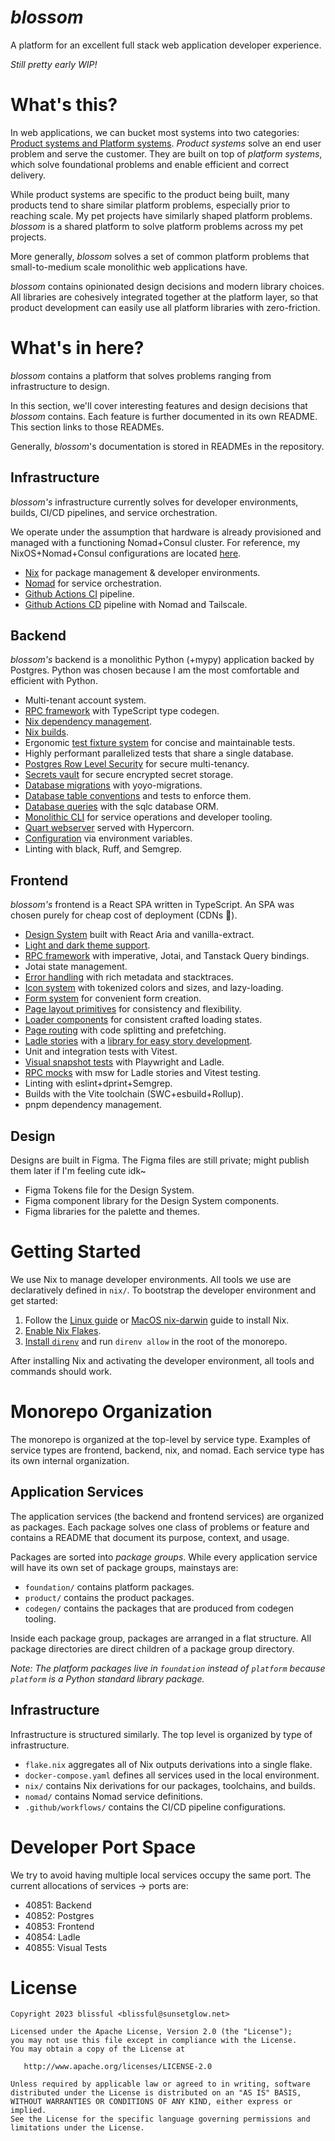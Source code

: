 # _blossom_

A platform for an excellent full stack web application developer experience.

_Still pretty early WIP!_

# What's this?

In web applications, we can bucket most systems into two categories:
[Product systems and Platform systems](https://newsletter.pragmaticengineer.com/p/the-platform-and-program-split-at).
_Product systems_ solve an end user problem and serve the customer. They are
built on top of _platform systems_, which solve foundational problems and
enable efficient and correct delivery.

While product systems are specific to the product being built, many products
tend to share similar platform problems, especially prior to reaching scale.
My pet projects have similarly shaped platform problems. _blossom_ is a shared
platform to solve platform problems across my pet projects.

More generally, _blossom_ solves a set of common platform problems that
small-to-medium scale monolithic web applications have.

_blossom_ contains opinionated design decisions and modern library choices. All
libraries are cohesively integrated together at the platform layer, so that
product development can easily use all platform libraries with zero-friction.

# What's in here?

_blossom_ contains a platform that solves problems ranging from infrastructure
to design.

In this section, we'll cover interesting features and design decisions that
_blossom_ contains. Each feature is further documented in its own README. This
section links to those READMEs.

Generally, _blossom_'s documentation is stored in READMEs in the repository.

## Infrastructure

_blossom's_ infrastructure currently solves for developer environments, builds,
CI/CD pipelines, and service orchestration.

We operate under the assumption that hardware is already provisioned and
managed with a functioning Nomad+Consul cluster. For reference, my
NixOS+Nomad+Consul configurations are located [here](https://github.com/azuline/nixos).

- [Nix](./nix) for package management & developer environments.
- [Nomad](./nomad) for service orchestration.
- [Github Actions CI](./github/.workflows) pipeline.
- [Github Actions CD](./github/.workflows) pipeline with Nomad and Tailscale.

## Backend

_blossom's_ backend is a monolithic Python (+mypy) application backed by
Postgres. Python was chosen because I am the most comfortable and efficient
with Python.

- Multi-tenant account system.
- [RPC framework](./backend/foundation/rpc) with TypeScript type codegen.
- [Nix dependency management](./nix).
- [Nix builds](./nix).
- Ergonomic [test fixture system](./foundation/test) for concise and maintainable tests.
- Highly performant parallelized tests that share a single database.
- [Postgres Row Level Security](./backend/foundation/database) for secure
  multi-tenancy.
- [Secrets vault](./backend/foundation/vault) for secure encrypted secret storage.
- [Database migrations](./backend/foundation/migrate) with yoyo-migrations.
- [Database table conventions](./backend/foundation/migrate) and tests to enforce them.
- [Database queries](./backend/codegen/sqlc) with the sqlc database ORM.
- [Monolithic CLI](./backend/cli) for service operations and developer tooling.
- [Quart webserver](./backend/foundation/webserver) served with Hypercorn.
- [Configuration](./backend/foundation/config) via environment variables.
- Linting with black, Ruff, and Semgrep.

## Frontend

_blossom's_ frontend is a React SPA written in TypeScript. An SPA was chosen
purely for cheap cost of deployment (CDNs :money_with_wings:).

- [Design System](./frontend/foundation/ui) built with React Aria and vanilla-extract.
- [Light and dark theme support](./frontend/foundation/style).
- [RPC framework](./frontend/foundation/rpc) with imperative, Jotai, and Tanstack Query bindings.
- Jotai state management.
- [Error handling](./frontend/foundation/errors) with rich metadata and stacktraces.
- [Icon system](./frontend/foundation/icons) with tokenized colors and sizes, and lazy-loading.
- [Form system](./frontend/foundation/forms) for convenient form creation.
- [Page layout primitives](./frontend/foundation/layout) for consistency and flexibility.
- [Loader components](./frontend/foundation/loaders) for consistent crafted loading states.
- [Page routing](./frontend/foundation/routing) with code splitting and prefetching.
- [Ladle stories](https://celestial.sunsetglow.net/) with a
  [library for easy story development](./frontend/foundation/stories).
- Unit and integration tests with Vitest.
- [Visual snapshot tests](./frontend/visualtest) with Playwright and Ladle.
- [RPC mocks](./frontend/foundation/testing) with msw for Ladle stories and Vitest testing.
- Linting with eslint+dprint+Semgrep.
- Builds with the Vite toolchain (SWC+esbuild+Rollup).
- pnpm dependency management.

## Design

Designs are built in Figma. The Figma files are still private; might publish
them later if I'm feeling cute idk~

- Figma Tokens file for the Design System.
- Figma component library for the Design System components.
- Figma libraries for the palette and themes.

# Getting Started

We use Nix to manage developer environments. All tools we use are declaratively
defined in `nix/`. To bootstrap the developer environment and get started:

1. Follow the [Linux guide](https://nixos.wiki/wiki/Nix_Installation_Guide)
   or [MacOS nix-darwin](https://github.com/LnL7/nix-darwin) guide to install
   Nix.
2. [Enable Nix Flakes](https://nixos.wiki/wiki/Flakes#Enable_flakes).
3. [Install `direnv`](https://nixos.wiki/wiki/Development_environment_with_nix-shell#direnv)
   and run `direnv allow` in the root of the monorepo.

After installing Nix and activating the developer environment, all tools and
commands should work.

# Monorepo Organization

The monorepo is organized at the top-level by service type. Examples of service
types are frontend, backend, nix, and nomad. Each service type has its own
internal organization.

## Application Services

The application services (the backend and frontend services) are organized as
packages. Each package solves one class of problems or feature and contains a
README that document its purpose, context, and usage.

Packages are sorted into _package groups_. While every application service will
have its own set of package groups, mainstays are:

- `foundation/` contains platform packages.
- `product/` contains the product packages.
- `codegen/` contains the packages that are produced from codegen tooling.

Inside each package group, packages are arranged in a flat structure. All
package directories are direct children of a package group directory.

_Note: The platform packages live in `foundation` instead of `platform` because
`platform` is a Python standard library package._

## Infrastructure

Infrastructure is structured similarly. The top level is organized by type of
infrastructure.

- `flake.nix` aggregates all of Nix outputs derivations into a single flake.
- `docker-compose.yaml` defines all services used in the local environment.
- `nix/` contains Nix derivations for our packages, toolchains, and builds.
- `nomad/` contains Nomad service definitions.
- `.github/workflows/` contains the CI/CD pipeline configurations.

# Developer Port Space

We try to avoid having multiple local services occupy the same port. The
current allocations of services -> ports are:

- 40851: Backend
- 40852: Postgres
- 40853: Frontend
- 40854: Ladle
- 40855: Visual Tests

# License

```
Copyright 2023 blissful <blissful@sunsetglow.net>

Licensed under the Apache License, Version 2.0 (the "License");
you may not use this file except in compliance with the License.
You may obtain a copy of the License at

   http://www.apache.org/licenses/LICENSE-2.0

Unless required by applicable law or agreed to in writing, software
distributed under the License is distributed on an "AS IS" BASIS,
WITHOUT WARRANTIES OR CONDITIONS OF ANY KIND, either express or implied.
See the License for the specific language governing permissions and
limitations under the License.
```
